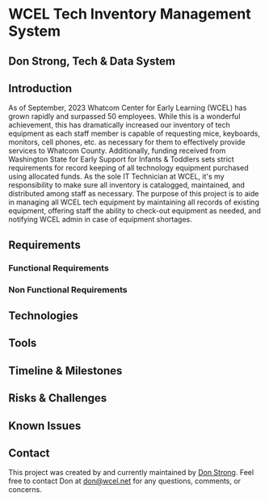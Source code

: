 # WCEL Tech Inventory Management System
## Don Strong, Tech & Data System

## Introduction

As of September, 2023 Whatcom Center for Early Learning (WCEL) has grown rapidly and surpassed 50 employees. While this is a wonderful achievement, this has dramatically increased our inventory of tech equipment as each staff member is capable of requesting mice, keyboards, monitors, cell phones, etc. as necessary for them to effectively provide services to Whatcom County. Additionally, funding received from Washington State for Early Support for Infants & Toddlers sets strict requirements for record keeping of all technology equipment purchased using allocated funds. As the sole IT Technician at WCEL, it's my responsibility to make sure all inventory is catalogged, maintained, and distributed among staff as necessary. The purpose of this project is to aide in managing all WCEL tech equipment by maintaining all records of existing equipment, offering staff the ability to check-out equipment as needed, and notifying WCEL admin in case of equipment shortages.

## Requirements 

### Functional Requirements

### Non Functional Requirements

## Technologies

## Tools 

## Timeline & Milestones

## Risks & Challenges

## Known Issues

## Contact

This project was created by and currently maintained by [Don Strong](https://donstrong.in). Feel free to contact Don at <don@wcel.net> for any questions, comments, or concerns.
